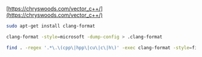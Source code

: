 
[https://chryswoods.com/vector_c++/](https://chryswoods.com/vector_c++/)

```bash
sudo apt-get install clang-format
```

```bash
clang-format -style=microsoft -dump-config > .clang-format
```

```bash
find . -regex '.*\.\(cpp\|hpp\|cu\|c\|h\)' -exec clang-format -style=file -i {} \;
```
